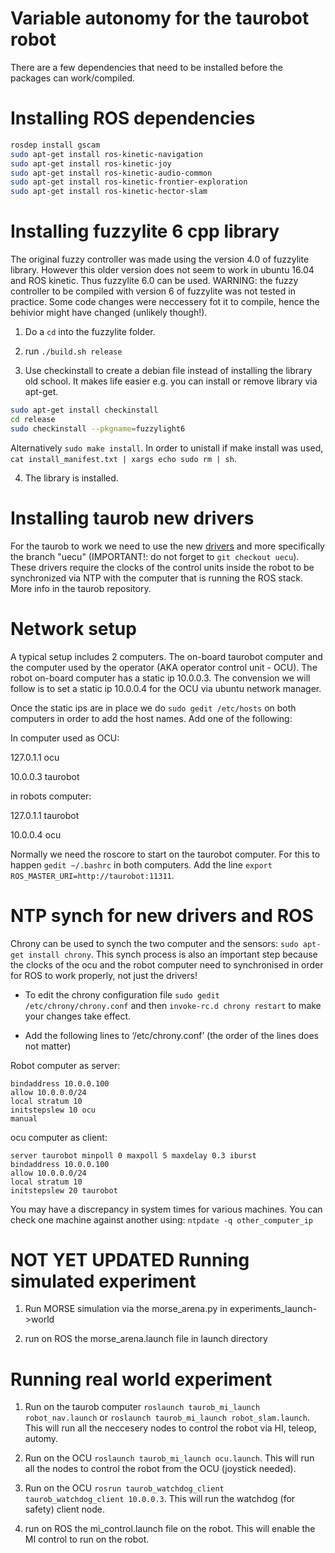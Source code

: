 # Variable autonomy for the taurobot robot
There are a few dependencies that need to be installed before the packages can work/compiled.

# Installing ROS dependencies 
```sh
rosdep install gscam
sudo apt-get install ros-kinetic-navigation
sudo apt-get install ros-kinetic-joy
sudo apt-get install ros-kinetic-audio-common
sudo apt-get install ros-kinetic-frontier-exploration
sudo apt-get install ros-kinetic-hector-slam
```

# Installing fuzzylite 6 cpp library 
The original fuzzy controller was made using the version 4.0 of fuzzylite library. However this older version does not seem to work in ubuntu 16.04 and ROS kinetic. Thus fuzzylite 6.0 can be used. WARNING: the fuzzy controller to be compiled with version 6 of fuzzylite was not tested in practice. Some code changes were neccessery fot it to compile, hence the behivior might have changed (unlikely though!).
1) Do a `cd` into the fuzzylite folder.

2)  run `./build.sh release`

3) Use checkinstall to create a debian file instead of installing the library old school. It makes life easier e.g. you can install or remove library via apt-get. 

```sh
sudo apt-get install checkinstall
cd release
sudo checkinstall --pkgname=fuzzylight6
```

Alternatively `sudo make install`. In order to unistall if make install was used, `cat install_manifest.txt | xargs echo sudo rm | sh`.

4) The library is installed.

# Installing taurob new drivers
For the taurob to work we need to use the new [drivers](https://github.com/taurob/taurobtrackerapi/tree/uecu) and more specifically the branch "uecu" (IMPORTANT!: do not forget to `git checkout uecu`).  These drivers require the clocks of the control units inside the robot to be synchronized via NTP with the computer that is running the ROS stack. More info in the taurob repository.

# Network setup
A typical setup includes 2 computers. The on-board taurobot computer and the computer used by the operator (AKA operator control unit - OCU). The robot on-board computer has a static ip 10.0.0.3. The convension we will follow is to set a static ip 10.0.0.4 for the OCU via ubuntu network manager.

Once the static ips are in place we do `sudo gedit /etc/hosts` on both computers in order to add the host names. Add one of the following:

In computer used as OCU: 

127.0.1.1 	ocu

10.0.0.3 	taurobot

in robots computer:

127.0.1.1	taurobot

10.0.0.4        ocu

Normally we need the roscore to start on the taurobot computer. For this to happen `gedit ~/.bashrc` in both computers. Add the line `export ROS_MASTER_URI=http://taurobot:11311`.


# NTP synch for new drivers and ROS
Chrony can be used to synch the two computer and the sensors:  `sudo apt-get install chrony`. This synch process is also an important step because the clocks of the ocu and the robot computer need to synchronised in order for ROS to work properly, not just the drivers!

 - To edit the chrony configuration file `sudo gedit /etc/chrony/chrony.conf` and then `invoke-rc.d chrony restart` to make your changes take effect.

* Add the following lines to ‘/etc/chrony.conf’ (the order of the lines does not matter)

Robot computer as server: 
```
bindaddress 10.0.0.100
allow 10.0.0.0/24
local stratum 10
initstepslew 10 ocu
manual
```

ocu computer as client:
```
server taurobot minpoll 0 maxpoll 5 maxdelay 0.3 iburst
bindaddress 10.0.0.100
allow 10.0.0.0/24
local stratum 10
initstepslew 20 taurobot
```

You may have a discrepancy in system times for various machines. You can check one machine against another using: `ntpdate -q other_computer_ip`

# NOT YET UPDATED Running simulated experiment

1) Run MORSE simulation via the morse_arena.py in experiments_launch->world

2) run on ROS the morse_arena.launch file in launch directory

# Running real world experiment

1) Run on the taurob computer `roslaunch taurob_mi_launch robot_nav.launch` or `roslaunch taurob_mi_launch robot_slam.launch`. This will run all the neccesery nodes to control the robot via HI, teleop, automy.

2) Run on the OCU `roslaunch taurob_mi_launch ocu.launch`. This will run all the nodes to control the robot from the OCU (joystick needed).

3) Run on the OCU `rosrun taurob_watchdog_client taurob_watchdog_client 10.0.0.3`. This will run the watchdog (for safety) client node.

4) run on ROS the mi_control.launch file on the robot. This will enable the MI control to run on the robot.
